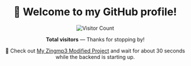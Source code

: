 <h1 align="center">👋 Welcome to my GitHub profile!</h1>

<p align="center">
  <img src="https://profile-counter.glitch.me/hsdev29032004/count.svg" alt="Visitor Count" />
</p>

<p align="center">
  <b>Total visitors</b> — Thanks for stopping by!
</p>

<p align="center">🚀 Check out <a href="https://meelow.vercel.app">My Zingmp3 Modified Project</a> and wait for about 30 seconds while the backend is starting up.</p>
